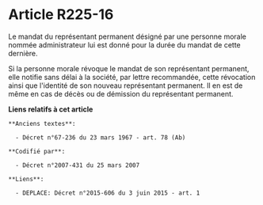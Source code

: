 # Article R225-16

Le mandat du représentant permanent désigné par une personne morale nommée administrateur lui est donné pour la durée du
mandat de cette dernière.

Si la personne morale révoque le mandat de son représentant permanent, elle notifie sans délai à la société, par lettre
recommandée, cette révocation ainsi que l'identité de son nouveau représentant permanent. Il en est de même en cas de décès
ou de démission du représentant permanent.

**Liens relatifs à cet article**

	**Anciens textes**:

	  - Décret n°67-236 du 23 mars 1967 - art. 78 (Ab)

	**Codifié par**:

	  - Décret n°2007-431 du 25 mars 2007

	**Liens**:

	  - DEPLACE: Décret n°2015-606 du 3 juin 2015 - art. 1
